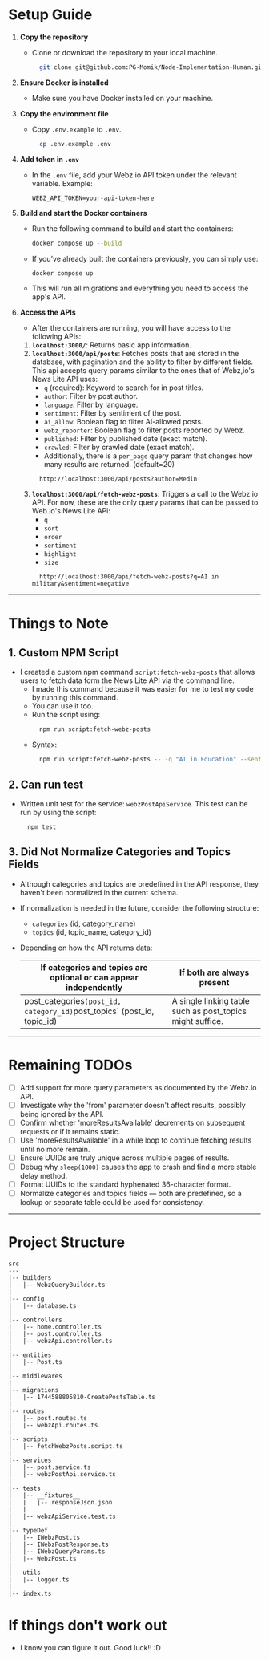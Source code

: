 # Setup Guide

1. **Copy the repository**
    - Clone or download the repository to your local machine.
      ```bash
        git clone git@github.com:PG-Momik/Node-Implementation-Human.git
      ```

2. **Ensure Docker is installed**
    - Make sure you have Docker installed on your machine.

3. **Copy the environment file**
    - Copy `.env.example` to `.env`.
      ```bash
        cp .env.example .env
      ```

4. **Add token in `.env`**
    - In the `.env` file, add your Webz.io API token under the relevant variable. Example:
      ```env
      WEBZ_API_TOKEN=your-api-token-here
      ```

5. **Build and start the Docker containers**
    - Run the following command to build and start the containers:
      ```bash
      docker compose up --build
      ```
    - If you’ve already built the containers previously, you can simply use:
      ```bash
      docker compose up
      ```
    - This will run all migrations and everything you need to access the app's API.

6. **Access the APIs**
    - After the containers are running, you will have access to the following APIs:
    1. **`localhost:3000/`**: Returns basic app information.
    2. **`localhost:3000/api/posts`**: Fetches posts that are stored in the database, with pagination and the ability to filter by different fields. This api accepts query params similar to the ones that of Webz,io's News Lite API uses:
       - `q` (required): Keyword to search for in post titles.
       - `author`: Filter by post author.
       - `language`: Filter by language.
       - `sentiment`: Filter by sentiment of the post.
       - `ai_allow`: Boolean flag to filter AI-allowed posts.
       - `webz_reporter`: Boolean flag to filter posts reported by Webz.
       - `published`: Filter by published date (exact match).
       - `crawled`: Filter by crawled date (exact match).
       - Additionally, there is a `per_page` query param that changes how many results are returned. (default=20)
       ```
         http://localhost:3000/api/posts?author=Medin
       ```
    3. **`localhost:3000/api/fetch-webz-posts`**: Triggers a call to the Webz.io API. For now, these are the only query params that can be passed to Web.io's News Lite APi:
       - `q`
       - `sort`
       - `order`
       - `sentiment`
       - `highlight`
       - `size`
       ```
         http://localhost:3000/api/fetch-webz-posts?q=AI in military&sentiment=negative
       ```
---

# Things to Note

## 1. Custom NPM Script
- I created a custom npm command `script:fetch-webz-posts` that allows users to fetch data form the News Lite API via the command line.
  - I made this command because it was easier for me to test my code by running this command.
  - You can use it too.
  - Run the script using:
    ```bash
      npm run script:fetch-webz-posts
    ```
  - Syntax: 
    ```bash
      npm run script:fetch-webz-posts -- -q "AI in Education" --sentiment "negative" --sort_by "relevance
    ```
## 2. Can run test
- Written unit test for the service: `webzPostApiService`. This test can be run by using the script:
  ```bash
    npm test
  ```
  
## 3. Did Not Normalize Categories and Topics Fields
- Although categories and topics are predefined in the API response, they haven't been normalized in the current schema. 
- If normalization is needed in the future, consider the following structure:
   - `categories` (id, category_name)
   - `topics` (id, topic_name, category_id)
- Depending on how the API returns data: 

  |If categories and topics are optional or can appear independently |        If both are always present|
  |----|-----|
  | post_categories` (post_id, category_id) `post_topics` (post_id, topic_id)|A single linking table such as post_topics might suffice.|

---

# Remaining TODOs
- [ ] Add support for more query parameters as documented by the Webz.io API.
- [ ] Investigate why the 'from' parameter doesn't affect results, possibly being ignored by the API.
- [ ] Confirm whether 'moreResultsAvailable' decrements on subsequent requests or if it remains static.
- [ ] Use 'moreResultsAvailable' in a while loop to continue fetching results until no more remain.
- [ ] Ensure UUIDs are truly unique across multiple pages of results.
- [ ] Debug why `sleep(1000)` causes the app to crash and find a more stable delay method.
- [ ] Format UUIDs to the standard hyphenated 36-character format.
- [ ] Normalize categories and topics fields — both are predefined, so a lookup or separate table could be used for consistency.

---

# Project Structure
```
src
---
|-- builders
|   |-- WebzQueryBuilder.ts
|
|-- config
|   |-- database.ts
|
|-- controllers
|   |-- home.controller.ts
|   |-- post.controller.ts
|   |-- webzApi.controller.ts
|
|-- entities
|   |-- Post.ts
|
|-- middlewares
|
|-- migrations
|   |-- 1744588805810-CreatePostsTable.ts
|
|-- routes
|   |-- post.routes.ts
|   |-- webzApi.routes.ts
|
|-- scripts
|   |-- fetchWebzPosts.script.ts
|
|-- services
|   |-- post.service.ts
|   |-- webzPostApi.service.ts
|
|-- tests
|   |-- __fixtures__
|   |   |-- responseJson.json
|   |
|   |-- webzApiService.test.ts
|
|-- typeDef
|   |-- IWebzPost.ts
|   |-- IWebzPostResponse.ts
|   |-- IWebzQueryParams.ts
|   |-- WebzPost.ts
|
|-- utils
|   |-- logger.ts
|
|-- index.ts
```

# If things don't work out
- I know you can figure it out. Good luck!! :D 
